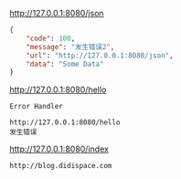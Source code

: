 http://127.0.0.1:8080/json

```json
{
    "code": 100,
    "message": "发生错误2",
    "url": "http://127.0.0.1:8080/json",
    "data": "Some Data"
}
```

http://127.0.0.1:8080/hello

    Error Handler
    
    http://127.0.0.1:8080/hello
    发生错误
    

http://127.0.0.1:8080/index

    http://blog.didispace.com
